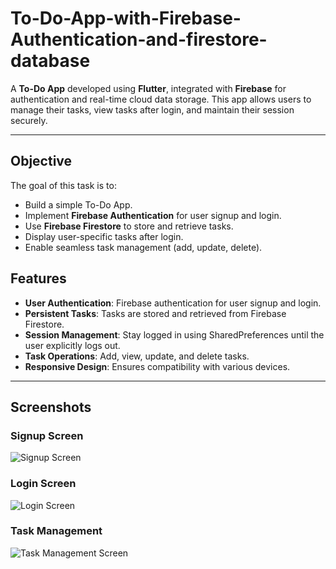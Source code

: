 # To-Do-App-with-Firebase-Authentication-and-firestore-database


A **To-Do App** developed using **Flutter**, integrated with **Firebase** for authentication and real-time cloud data storage. This app allows users to manage their tasks, view tasks after login, and maintain their session securely.

---

## Objective

The goal of this task is to:

- Build a simple To-Do App.
- Implement **Firebase Authentication** for user signup and login.
- Use **Firebase Firestore** to store and retrieve tasks.
- Display user-specific tasks after login.
- Enable seamless task management (add, update, delete).

## Features

- **User Authentication**: Firebase authentication for user signup and login.
- **Persistent Tasks**: Tasks are stored and retrieved from Firebase Firestore.
- **Session Management**: Stay logged in using SharedPreferences until the user explicitly logs out.
- **Task Operations**: Add, view, update, and delete tasks.
- **Responsive Design**: Ensures compatibility with various devices.

---

## Screenshots

### Signup Screen
![Signup Screen](https://via.placeholder.com/600x300?text=Signup+Screen)

### Login Screen
![Login Screen](https://via.placeholder.com/600x300?text=Login+Screen)

### Task Management
![Task Management Screen](https://via.placeholder.com/600x300?text=Task+Management)
